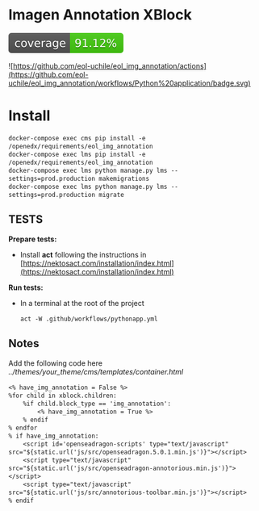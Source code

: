 # Imagen Annotation XBlock

![Coverage Status](/coverage-badge.svg)

![https://github.com/eol-uchile/eol_img_annotation/actions](https://github.com/eol-uchile/eol_img_annotation/workflows/Python%20application/badge.svg)

# Install

    docker-compose exec cms pip install -e /openedx/requirements/eol_img_annotation
    docker-compose exec lms pip install -e /openedx/requirements/eol_img_annotation
    docker-compose exec lms python manage.py lms --settings=prod.production makemigrations
    docker-compose exec lms python manage.py lms --settings=prod.production migrate

## TESTS
**Prepare tests:**

- Install **act** following the instructions in [https://nektosact.com/installation/index.html](https://nektosact.com/installation/index.html)

**Run tests:**
- In a terminal at the root of the project
    ```
    act -W .github/workflows/pythonapp.yml
    ```

## Notes

Add the following code here _../themes/your_theme/cms/templates/container.html_

    <% have_img_annotation = False %>
    %for child in xblock.children:
        %if child.block_type == 'img_annotation':
            <% have_img_annotation = True %>
        % endif
    % endfor
    % if have_img_annotation:
        <script id='openseadragon-scripts' type="text/javascript" src="${static.url('js/src/openseadragon.5.0.1.min.js')}"></script>
        <script type="text/javascript" src="${static.url('js/src/openseadragon-annotorious.min.js')}"></script>
        <script type="text/javascript" src="${static.url('js/src/annotorious-toolbar.min.js')}"></script>
    % endif
